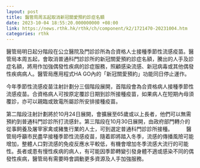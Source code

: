 ```yaml
---
layout: post
title: 醫管局周五起取消新冠關愛預約診症名額
date: 2023-10-04 18:55:20.000000000 +08:00
link: https://news.rthk.hk/rthk/ch/component/k2/1721470-20231004.htm
categories: rthk
---
```


醫管局明日起分階段在公立醫院及門診診所為合資格人士接種季節性流感疫苗。醫管局本周五起，會取消普通科門診診所的新冠關愛預約診症名額，騰出的人手及診症名額，將用作加強偶發性疾病的診症服務，照顧感染流感、新冠病毒或其他偶發性疾病病人。醫管局應用程式HA GO內的「新冠關愛預約」功能同日停止運作。

今年季節性流感疫苗注射計劃分三個階段展開，首階段會為合資格病人接種季節性流感疫苗。合資格病人可按原定覆診日期到診所接種疫苗，如果病人在短期內毋須覆診，亦可以親臨或致電所屬診所安排接種疫苗。

第二階段注射計劃將於10月24日展開，會擴展至65歲或以上長者，他們可以無需預約到普通科門診診所打流感針。第三階段在10月30日展開，由政府部門轉介的從事飼養及屠宰家禽或豬隻行業的人士，可到選定普通科門診診所接種。
　　 
醫管局呼籲市民盡早接種季節性流感疫苗，隨着即將踏入冬季，流感的傳播風險可能增加，整體人口對流感的免疫反應水平較低，有機會增加冬季流感大流行的可能性。長者或患有慢性疾病的病人，有可能因季節轉變引發身體不適或感染不同的偶發性疾病，醫管局有需要時會調動更多資源及人手加強服務。
